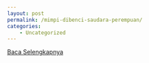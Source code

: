 ```yaml
---
layout: post
permalink: /mimpi-dibenci-saudara-perempuan/
categories:
    - Uncategorized
---
```


[Baca Selengkapnya](/06)